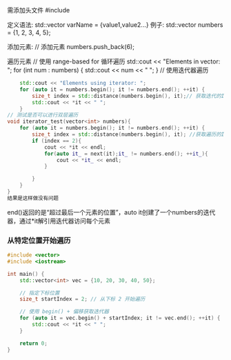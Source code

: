 需添加头文件
#include <vector>

定义语法:
std::vector<type> varName = {value1,value2...}
例子:
 std::vector<int> numbers = {1, 2, 3, 4, 5};

 添加元素:
// 添加元素
    numbers.push_back(6);

遍历元素
// 使用 range-based for 循环遍历
    std::cout << "Elements in vector: ";
    for (int num : numbers) {
        std::cout << num << " ";
    }
// 使用迭代器遍历
```cpp
    std::cout << "Elements using iterator: ";
    for (auto it = numbers.begin(); it != numbers.end(); ++it) {
        size_t index = std::distance(numbers.begin(), it);// 获取迭代的Index
        std::cout << *it << " ";
    }
// 测试是否可以进行双层遍历
void iterator_test(vector<int> numbers){
    for (auto it = numbers.begin(); it != numbers.end(); ++it) {
        size_t index = std::distance(numbers.begin(), it); //获取遍历的Index
        if (index == 2){
            cout << *it << endl;
            for(auto it_ = next(it);it_ != numbers.end(); ++it_){
                cout << *it_ << endl;
            }

        }
    }
}
结果是这样做没有问题
```
end()返回的是“超过最后一个元素的位置”，auto it创建了一个numbers的迭代器，通过*it解引用迭代器访问每个元素


### 从特定位置开始遍历
```cpp
#include <vector>
#include <iostream>

int main() {
    std::vector<int> vec = {10, 20, 30, 40, 50};

    // 指定下标位置
    size_t startIndex = 2; // 从下标 2 开始遍历

    // 使用 begin() + 偏移获取迭代器
    for (auto it = vec.begin() + startIndex; it != vec.end(); ++it) {
        std::cout << *it << " ";
    }

    return 0;
}
```
